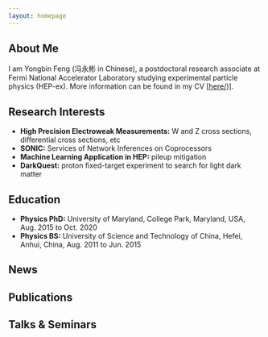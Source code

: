 ```yaml
---
layout: homepage
---
```


## About Me

I am Yongbin Feng (冯永彬 in Chinese), a postdoctoral research associate at Fermi National Accelerator Laboratory studying experimental particle physics (HEP-ex). More information can be found in my CV [<a href="files/cvcv_feng.pdf">here/</a>)].

## Research Interests

- **High Precision Electroweak Measurements:** W and Z cross sections, differential cross sections, etc
- **SONIC:** Services of Network Inferences on Coprocessors
- **Machine Learning Application in HEP:** pileup mitigation
- **DarkQuest:** proton fixed-target experiment to search for light dark matter

## Education

- **Physics PhD:** University of Maryland, College Park, Maryland, USA, Aug. 2015 to Oct. 2020
- **Physics BS:** University of Science and Technology of China, Hefei, Anhui, China, Aug. 2011 to Jun. 2015

## News

## Publications

## Talks & Seminars

